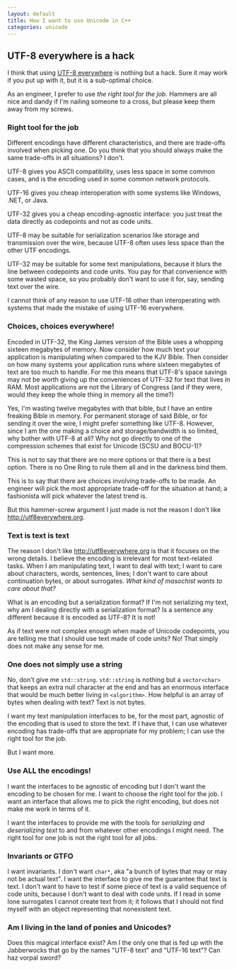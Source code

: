 ```yaml
---
layout: default
title: How I want to use Unicode in C++
categories: unicode
---
```


## UTF-8 everywhere is a hack

I think that using [UTF-8 everywhere][manifesto] is nothing but a hack. Sure it
may work if you put up with it, but it is a sub-optimal choice.

As an engineer, I prefer to use *the right tool for the job*. Hammers are all
nice and dandy if I'm nailing someone to a cross, but please keep them away from
my screws.

### Right tool for the job

Different encodings have different characteristics, and there are trade-offs
involved when picking one. Do you think that you should always make the same
trade-offs in all situations? I don't.

UTF-8 gives you ASCII compatibility, uses less space in some common cases, and
is the encoding used in some common network protocols.

UTF-16 gives you cheap interoperation with some systems like Windows, .NET, or
Java.

UTF-32 gives you a cheap encoding-agnostic interface: you just treat the data
directly as codepoints and not as code units.

UTF-8 may be suitable for serialization scenarios like storage and transmission
over the wire, because UTF-8 often uses less space than the other UTF encodings.

UTF-32 may be suitable for some text manipulations, because it blurs the line
between codepoints and code units. You pay for that convenience with some wasted
space, so you probably don't want to use it for, say, sending text over the
wire.

I cannot think of any reason to use UTF-16 other than interoperating with systems
that made the mistake of using UTF-16 everywhere.

### Choices, choices everywhere!

Encoded in UTF-32, the King James version of the Bible uses a whopping sixteen
megabytes of memory. Now consider how much text your application is manipulating
when compared to the KJV Bible. Then consider on how many systems your
application runs where sixteen megabytes of text are too much to handle. For me
this means that UTF-8's space savings may not be worth giving up the
conveniences of UTF-32 for text that lives in RAM. Most applications are not the
Library of Congress (and if they were, would they keep the whole thing in memory
all the time?)

Yes, I'm wasting twelve megabytes with that bible, but I have an entire freaking
Bible in memory. For permanent storage of said Bible, or for sending it over the
wire, I might prefer something like UTF-8. However, since I am the one making a
choice and storage/bandwidth is so limited, why bother with UTF-8 at all? Why
not go directly to one of the compression schemes that exist for Unicode (SCSU
and BOCU-1)?

This is not to say that there are no more options or that there is a best
option. There is no One Ring to rule them all and in the darkness bind them.

This is to say that there are choices involving trade-offs to be made. An
engineer will pick the most appropriate trade-off for the situation at hand; a
fashionista will pick whatever the latest trend is.

But this hammer-screw argument I just made is not the reason I don't like
http://utf8everywhere.org.

### Text is text is text

The reason I don't like http://utf8everywhere.org is that it focuses on
the wrong details. I believe the encoding is irrelevant for most text-related
tasks. When I am manipulating text, I want to deal with text; I want to care
about characters, words, sentences, lines; I don't want to care about
continuation bytes, or about surrogates. *What kind of masochist wants to care
about that?*

What is an encoding but a serialization format? If I'm not serializing my text,
why am I dealing directly with a serialization format? Is a sentence any
different because it is encoded as UTF-8? It is not!

As if text were not complex enough when made of Unicode codepoints, you are
telling me that I should use text made of code units? No!  That simply does not
make any sense for me.

### One does not simply use a string

No, don't give me `std::string`. `std::string` is nothing but a `vector<char>`
that keeps an extra null character at the end and has an enormous interface that
would be much better living in `<algorithm>`. How helpful is an array of bytes
when dealing with text? Text is not bytes.

I want my text manipulation interfaces to be, for the most part, agnostic of the
encoding that is used to store the text. If I have that, I can use whatever
encoding has trade-offs that are appropriate for my problem; I can use the right
tool for the job.

But I want more.

### Use ALL the encodings!

I want the interfaces to be agnostic of encoding but I don't want the encoding
to be chosen for me. I want to choose the right tool for the job. I want an
interface that allows me to pick the right encoding, but does not make me work
in terms of it.

I want the interfaces to provide me with the tools for *serializing and
deserializing text* to and from whatever other encodings I might need. The right
tool for one job is not the right tool for all jobs.

### Invariants or GTFO

I want invariants. I don't want `char*`, aka "a bunch of bytes that may or may not be
actual text". I want the interface to give me the guarantee that text is text. I
don't want to have to test if some piece of text is a valid sequence of code
units, because I don't want to deal with code units. If I read in some lone
surrogates I cannot create text from it; it follows that I should not find
myself with an object representing that nonexistent text.

### Am I living in the land of ponies and Unicodes?

Does this magical interface exist? Am I the only one that is fed up with the
Jabberwocks that go by the names "UTF-8 text" and "UTF-16 text"? Can haz vorpal
sword?

  [manifesto]: http://utf8everywhere.org


